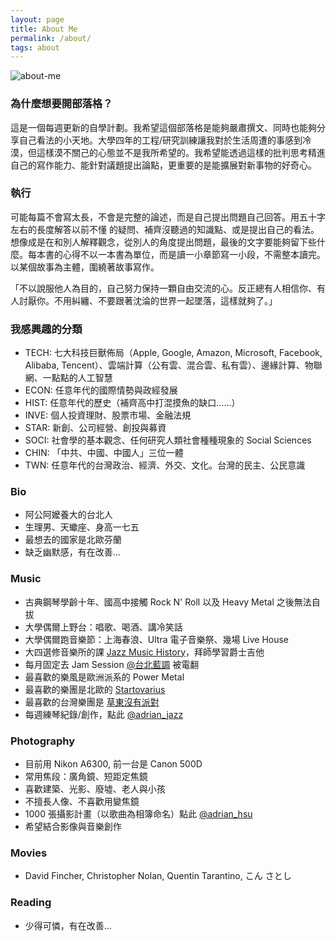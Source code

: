 ```yaml
---
layout: page
title: About Me
permalink: /about/
tags: about
---
```


![about-me](https://user-images.githubusercontent.com/8178172/49525480-cec63f00-f8e8-11e8-9241-2bb887745dae.jpeg)

### 為什麼想要開部落格？

這是一個每週更新的自學計劃。我希望這個部落格是能夠嚴肅撰文、同時也能夠分享自己看法的小天地。大學四年的工程/研究訓練讓我對於生活周遭的事感到冷漠，但這樣漠不關己的心態並不是我所希望的。我希望能透過這樣的批判思考精進自己的寫作能力、能針對議題提出論點，更重要的是能擴展對新事物的好奇心。


### 執行

可能每篇不會寫太長，不會是完整的論述，而是自己提出問題自己回答。用五十字左右的長度解答以前不懂
的疑問、補齊沒聽過的知識點、或是提出自己的看法。想像成是在和別人解釋觀念，從別人的角度提出問題，最後的文字要能夠留下些什麼。每本書的心得不以一本書為單位，而是讀一小章節寫一小段，不需整本讀完。以某個故事為主體，圍繞著故事寫作。

「不以說服他人為目的，自己努力保持一顆自由交流的心。反正總有人相信你、有人討厭你。不用糾纏、不要跟著沈淪的世界一起墜落，這樣就夠了。」

### 我感興趣的分類

* TECH: 七大科技巨獸佈局（Apple, Google, Amazon, Microsoft, Facebook, Alibaba, Tencent）、雲端計算（公有雲、混合雲、私有雲）、邊緣計算、物聯網、一點點的人工智慧
* ECON: 任意年代的國際情勢與政經發展
* HIST: 任意年代的歷史（補齊高中打混摸魚的缺口......）
* INVE: 個人投資理財、股票市場、金融法規
* STAR: 新創、公司經營、創投與募資
* SOCI: 社會學的基本觀念、任何研究人類社會種種現象的 Social Sciences
* CHIN: 「中共、中國、中國人」三位一體
* TWN: 任意年代的台灣政治、經濟、外交、文化。台灣的民主、公民意識

### Bio

* 阿公阿嬤養大的台北人
* 生理男、天蠍座、身高一七五
* 最想去的國家是北歐芬蘭
* 缺乏幽默感，有在改善...

### Music
* 古典鋼琴學齡十年、國高中接觸 Rock N' Roll 以及 Heavy Metal 之後無法自拔
* 大學偶爾上野台：唱歌、喝酒、講冷笑話
* 大學偶爾跑音樂節：上海春浪、Ultra 電子音樂祭、幾場 Live House
* 大四選修音樂所的課 [Jazz Music History](http://nol.ntu.edu.tw/nol/coursesearch/print_table.php?course_id=144%2031800&class=&dpt_code=0000&ser_no=80086&semester=106-1&lang=CH)，拜師學習爵士吉他
* 每月固定去 Jam Session [@台北藍調](https://www.facebook.com/bluenote.taipei.1974) 被電翻
* 最喜歡的樂風是歐洲派系的 Power Metal
* 最喜歡的樂團是北歐的 [Startovarius](https://www.youtube.com/watch?v=lNLdTfwx5ZQ)
* 最喜歡的台灣樂團是 [草東沒有派對](https://www.youtube.com/watch?v=m-NB-ibA5oA)
* 每週練琴紀錄/創作，點此 [@adrian_jazz](https://www.instagram.com/_adrian_jazz_/)

### Photography
* 目前用 Nikon A6300, 前一台是 Canon 500D
* 常用焦段：廣角鏡、短距定焦鏡
* 喜歡建築、光影、廢墟、老人與小孩
* 不擅長人像、不喜歡用變焦鏡
* 1000 張攝影計畫（以歌曲為相簿命名）點此 [@adrian_hsu](https://www.flickr.com/photos/adrian_hsu/)
* 希望結合影像與音樂創作

### Movies
* David Fincher, Christopher Nolan, Quentin Tarantino, こん さとし

### Reading
* 少得可憐，有在改善...